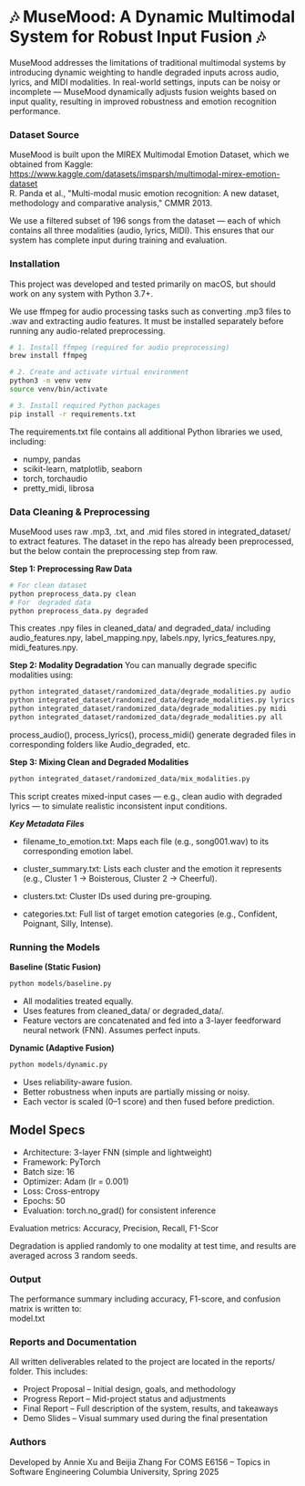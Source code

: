# 🎶 MuseMood: A Dynamic Multimodal System for Robust Input Fusion 🎶

MuseMood addresses the limitations of traditional multimodal systems by introducing dynamic weighting to handle degraded inputs across audio, lyrics, and MIDI modalities. In real-world settings, inputs can be noisy or incomplete — MuseMood dynamically adjusts fusion weights based on input quality, resulting in improved robustness and emotion recognition performance.

### Dataset Source
MuseMood is built upon the MIREX Multimodal Emotion Dataset, which we obtained from Kaggle: https://www.kaggle.com/datasets/imsparsh/multimodal-mirex-emotion-dataset  
R. Panda et al., "Multi-modal music emotion recognition: A new dataset, methodology and comparative analysis," CMMR 2013.

We use a filtered subset of 196 songs from the dataset — each of which contains all three modalities (audio, lyrics, MIDI). This ensures that our system has complete input during training and evaluation.

### Installation

This project was developed and tested primarily on macOS, but should work on any system with Python 3.7+.

We use ffmpeg for audio processing tasks such as converting .mp3 files to .wav and extracting audio features. It must be installed separately before running any audio-related preprocessing.

```bash
# 1. Install ffmpeg (required for audio preprocessing)
brew install ffmpeg

# 2. Create and activate virtual environment
python3 -m venv venv
source venv/bin/activate

# 3. Install required Python packages
pip install -r requirements.txt
```

The requirements.txt file contains all additional Python libraries we used, including:
- numpy, pandas
- scikit-learn, matplotlib, seaborn
- torch, torchaudio
- pretty_midi, librosa

### Data Cleaning & Preprocessing
MuseMood uses raw .mp3, .txt, and .mid files stored in integrated_dataset/ to extract features. The dataset in the repo has already been preprocessed, but the below contain the preprocessing step from raw.

**Step 1: Preprocessing Raw Data**
```bash
# For clean dataset
python preprocess_data.py clean
# For  degraded data
python preprocess_data.py degraded
```
This creates .npy files in cleaned_data/ and degraded_data/ including audio_features.npy, label_mapping.npy, labels.npy, lyrics_features.npy, midi_features.npy.

**Step 2: Modality Degradation**
You can manually degrade specific modalities using:
```bash
python integrated_dataset/randomized_data/degrade_modalities.py audio
python integrated_dataset/randomized_data/degrade_modalities.py lyrics
python integrated_dataset/randomized_data/degrade_modalities.py midi
python integrated_dataset/randomized_data/degrade_modalities.py all
```
process_audio(), process_lyrics(), process_midi() generate degraded files in corresponding folders like Audio_degraded, etc.

**Step 3: Mixing Clean and Degraded Modalities**
```bash
python integrated_dataset/randomized_data/mix_modalities.py
```
This script creates mixed-input cases — e.g., clean audio with degraded lyrics — to simulate realistic inconsistent input conditions.

***Key Metadata Files***
- filename_to_emotion.txt: Maps each file (e.g., song001.wav) to its corresponding emotion label.

- cluster_summary.txt: Lists each cluster and the emotion it represents (e.g., Cluster 1 → Boisterous, Cluster 2 → Cheerful).

- clusters.txt: Cluster IDs used during pre-grouping.

- categories.txt: Full list of target emotion categories (e.g., Confident, Poignant, Silly, Intense).

### Running the Models

**Baseline (Static Fusion)**
```bash
python models/baseline.py
```
- All modalities treated equally.
- Uses features from cleaned_data/ or degraded_data/.
- Feature vectors are concatenated and fed into a 3-layer feedforward neural network (FNN). Assumes perfect inputs.

**Dynamic (Adaptive Fusion)**
```bash
python models/dynamic.py
```
- Uses reliability-aware fusion.
- Better robustness when inputs are partially missing or noisy.
- Each vector is scaled (0–1 score) and then fused before prediction.

## Model Specs
- Architecture: 3-layer FNN (simple and lightweight)
- Framework: PyTorch
- Batch size: 16
- Optimizer: Adam (lr = 0.001)
- Loss: Cross-entropy
- Epochs: 50
- Evaluation: torch.no_grad() for consistent inference

Evaluation metrics: Accuracy, Precision, Recall, F1-Scor

Degradation is applied randomly to one modality at test time, and results are averaged across 3 random seeds.

### Output
The performance summary including accuracy, F1-score, and confusion matrix is written to:  
model.txt

### Reports and Documentation
All written deliverables related to the project are located in the reports/ folder. This includes:
- Project Proposal – Initial design, goals, and methodology
- Progress Report – Mid-project status and adjustments
- Final Report – Full description of the system, results, and takeaways
- Demo Slides – Visual summary used during the final presentation

### Authors
Developed by Annie Xu and Beijia Zhang
For COMS E6156 – Topics in Software Engineering
Columbia University, Spring 2025